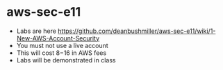 # aws-sec-e11
* Labs are here https://github.com/deanbushmiller/aws-sec-e11/wiki/1-New-AWS-Account-Security
* You must not use a live account
* This will cost 8$-$16 in AWS fees
* Labs will be demonstrated in class


